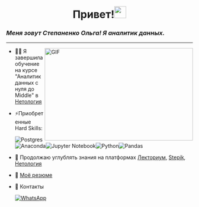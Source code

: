 
<h1 align="center">Привет!<img src="https://github.com/blackcater/blackcater/raw/main/images/Hi.gif" height="32"/></h1>



### _Меня зовут Степаненко Ольга! Я аналитик данных._
 ***
 

<img align="right" height="250" width="400" alt="GIF" src="https://www.shutterstock.com/image-photo/big-data-analytics-provide-valuable-600nw-2366137569.jpg"/>

- 👩‍🎓 Я завершила обучение на курсе "Аналитик данных с нуля до Middle" в [Нетология](https://netology.ru/programs/data_analyst_ultimate#/)
- ⚡Приобретенные Hard Skills:
  
  ![Postgres](https://img.shields.io/badge/postgres-%23316192.svg?style=for-the-badge&logo=postgresql&logoColor=white)![Anaconda](https://img.shields.io/badge/Anaconda-%2344A833.svg?style=for-the-badge&logo=anaconda&logoColor=white)![Jupyter Notebook](https://img.shields.io/badge/jupyter-%23FA0F00.svg?style=for-the-badge&logo=jupyter&logoColor=white)![Python](https://img.shields.io/badge/python-3670A0?style=for-the-badge&logo=python&logoColor=ffdd54)![Pandas](https://img.shields.io/badge/pandas-%23150458.svg?style=for-the-badge&logo=pandas&logoColor=white)
  
- 🌱 Продолжаю углублять знания на платформах [Лекториум](https://www.lektorium.tv/?ysclid=li7acqg8kj374287921),  [Stepik](https://stepik.org/catalog), [Нетология](https://netology.ru)
- 📜 [Моё резюме](https://spb.hh.ru/resume/c203160cff0e8a60b80039ed1f41334b664745?customDomain=1)
- 💬 Контакты

  [![WhatsApp](https://img.shields.io/badge/WhatsApp-25D366?style=for-the-badge&logo=whatsapp&logoColor=white)](https://wa.me/+79633450009)
